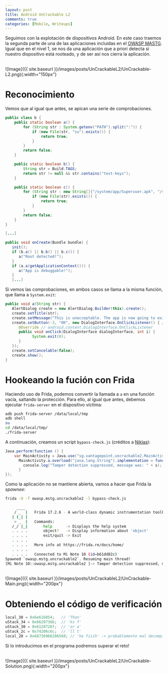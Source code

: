 ```yaml
---
layout: post
title: Android UnCrackable L2
comments: true
categories: [Mobile, Writeups]
---
```


Seguimos con la explotación de dispositivos Android. En este caso traemos la segunda parte de una de las aplicaciones incluidas en el [OWASP MASTG](https://mas.owasp.org/crackmes/Android/). Igual que en el nivel 1, se nos da una aplicación que a priori detecta si nuestro dispositivo está rooteado, y de ser así nos cierra la aplicación.

<br>
![Image]({{ site.baseurl }}/images/posts/UnCrackableL2/UnCrackable-L2.png){:width="150px"}

# Reconocimiento

Vemos que al igual que antes, se apican una serie de comprobaciones. 

```java
public class b {
    public static boolean a() {
        for (String str : System.getenv("PATH").split(":")) {
            if (new File(str, "su").exists()) {
                return true;
            }
        }
        return false;
    }

    public static boolean b() {
        String str = Build.TAGS;
        return str != null && str.contains("test-keys");
    }

    public static boolean c() {
        for (String str : new String[]{"/system/app/Superuser.apk", "/system/xbin/daemonsu", "/system/etc/init.d/99SuperSUDaemon", "/system/bin/.ext/.su", "/system/etc/.has_su_daemon", "/system/etc/.installed_su_daemon", "/dev/com.koushikdutta.superuser.daemon/"}) {
            if (new File(str).exists()) {
                return true;
            }
        }
        return false;
    }
}

[...]

public void onCreate(Bundle bundle) {
   init();
   if (b.a() || b.b() || b.c()) {
      a("Root detected!");
   }
   if (a.a(getApplicationContext())) {
      a("App is debuggable!");
   }
   [...]
```

Si vemos las comprobaciones, en ambos casos se llama a la misma función, que llama a `System.exit`:

```java
public void a(String str) {
   AlertDialog create = new AlertDialog.Builder(this).create();
   create.setTitle(str);
   create.setMessage("This is unacceptable. The app is now going to exit.");
   create.setButton(-3, "OK", new DialogInterface.OnClickListener() { // from class: sg.vantagepoint.uncrackable2.MainActivity.1
      @Override // android.content.DialogInterface.OnClickListener
      public void onClick(DialogInterface dialogInterface, int i) {
            System.exit(0);
      }
   });
   create.setCancelable(false);
   create.show();
}
```

# Hookeando la fución con Frida

Haciendo uso de Frida, podemos convertir la llamada a `a` en una función vacía, saltando la protección. Para ello, al igual que antes, debemos ejecutar `frida-server` en el dispositivo víctima:

```bash
adb push frida-server /data/local/tmp
adb shell
su
cd /data/local/tmp/
./frida-server
```

A continuación, creamos un script `bypass-check.js` (créditos a [Niklas](https://nibarius.github.io/learning-frida/2020/05/23/uncrackable2)):

```java
Java.perform(function () {
    var MainActivity = Java.use("sg.vantagepoint.uncrackable2.MainActivity");
      MainActivity.a.overload("java.lang.String").implementation = function(s) {
        console.log("Tamper detection suppressed, message was: " + s);
      }
});
```

Como la aplicación no se mantiene abierta, vamos a hacer que Frida la *spawnee*:

```bash
frida -U -f owasp.mstg.uncrackable2 -l bypass-check.js

     ____
    / _  |   Frida 17.2.6 - A world-class dynamic instrumentation toolkit
   | (_| |
    > _  |   Commands:
   /_/ |_|       help      -> Displays the help system
   . . . .       object?   -> Display information about 'object'
   . . . .       exit/quit -> Exit
   . . . .
   . . . .   More info at https://frida.re/docs/home/
   . . . .
   . . . .   Connected to Mi Note 10 (id=b61dd82c)
Spawned `owasp.mstg.uncrackable2`. Resuming main thread!                
[Mi Note 10::owasp.mstg.uncrackable2 ]-> Tamper detection suppressed, message was: Root detected!
```

<br>
![Image]({{ site.baseurl }}/images/posts/UnCrackableL2/UnCrackable-Main.png){:width="200px"}
<br>

# Obteniendo el código de verificación

```java
local_38 = 0x6e616854;   // 'Than'
uStack_34 = 0x6620736b;  // 'ks f'
uStack_30 = 0x6120726f;  // 'or a'
uStack_2c = 0x74206c6c;  // 'll t'
local_28 = 0x68736966206568; // 'he fisih' -> probablemente mal decompilado: 'he fish'
```

Si lo introducimos en el programa podremos superar el reto!

<br>
![Image]({{ site.baseurl }}/images/posts/UnCrackableL2/UnCrackable-Solution.png){:width="200px"}
<br>
